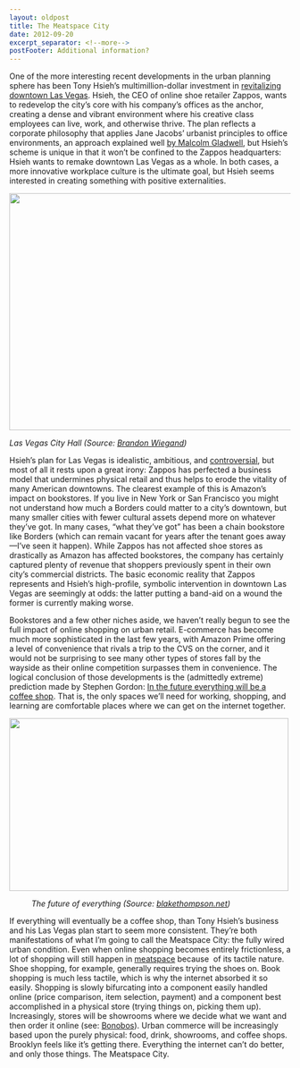 ```yaml
---
layout: oldpost
title: The Meatspace City
date: 2012-09-20
excerpt_separator: <!--more-->
postFooter: Additional information?
---
```


One of the more interesting recent developments in the urban planning sphere has been Tony Hsieh’s multimillion-dollar investment in <a href="http://downtownproject.com/">revitalizing downtown Las Vegas</a>. Hsieh, the CEO of online shoe retailer Zappos, wants to redevelop the city’s core with his company’s offices as the anchor, creating a dense and vibrant environment where his creative class employees can live, work, and otherwise thrive. The plan reflects a corporate philosophy that applies Jane Jacobs’ urbanist principles to office environments, an approach explained well <a href="http://www.gladwell.com/2000/2000_12_11_a_working.html">by Malcolm Gladwell</a>, but Hsieh’s scheme is unique in that it won’t be confined to the Zappos headquarters: Hsieh wants to remake downtown Las Vegas as a whole. In both cases, a more innovative workplace culture is the ultimate goal, but Hsieh seems interested in creating something with positive externalities.

<a href="http://kneelingbus.files.wordpress.com/2012/09/cityhall.jpg"><img class="aligncenter size-full wp-image-367" title="cityhall" src="http://kneelingbus.files.wordpress.com/2012/09/cityhall.jpg" alt="" width="590" height="424" /></a>

<em>Las Vegas City Hall (Source: <a href="http://brandonwiegand.com/zappos-downtown-las-vegas/">Brandon Wiegand</a>)</em>

Hsieh’s plan for Las Vegas is idealistic, ambitious, and <a href="http://observatory.designobserver.com/alexandralange/feature/city-of-shoes-is-urbanism-scalable/33118/">controversial</a>, but most of all it rests upon a great irony: Zappos has perfected a business model that undermines physical retail and thus helps to erode the vitality of many American downtowns. The clearest example of this is Amazon’s impact on bookstores. If you live in New York or San Francisco you might not understand how much a Borders could matter to a city’s downtown, but many smaller cities with fewer cultural assets depend more on whatever they’ve got. In many cases, “what they’ve got” has been a chain bookstore like Borders (which can remain vacant for years after the tenant goes away—I’ve seen it happen). While Zappos has not affected shoe stores as drastically as Amazon has affected bookstores, the company has certainly captured plenty of revenue that shoppers previously spent in their own city’s commercial districts. The basic economic reality that Zappos represents and Hsieh’s high-profile, symbolic intervention in downtown Las Vegas are seemingly at odds: the latter putting a band-aid on a wound the former is currently making worse.

Bookstores and a few other niches aside, we haven’t really begun to see the full impact of online shopping on urban retail. E-commerce has become much more sophisticated in the last few years, with Amazon Prime offering a level of convenience that rivals a trip to the CVS on the corner, and it would not be surprising to see many other types of stores fall by the wayside as their online competition surpasses them in convenience. The logical conclusion of those developments is the (admittedly extreme) prediction made by Stephen Gordon: <a href="http://blog.speculist.com/scenarios/the-coffee-shop-take-over.html">In the future everything will be a coffee shop</a>. That is, the only spaces we’ll need for working, shopping, and learning are comfortable places where we can get on the internet together.

<a href="http://kneelingbus.files.wordpress.com/2012/09/coffee-shop.jpg"><img class="aligncenter size-full wp-image-369" title="coffee-shop" src="http://kneelingbus.files.wordpress.com/2012/09/coffee-shop.jpg" alt="" width="500" height="309" /></a>

<em>          The future of everything (Source: <a href="http://blakethompson.net/2011/09/23/coffee-shop-laptop-restroom/">blakethompson.net</a>)</em>

If everything will eventually be a coffee shop, than Tony Hsieh’s business and his Las Vegas plan start to seem more consistent. They’re both manifestations of what I’m going to call the Meatspace City: the fully wired urban condition. Even when online shopping becomes entirely frictionless, a lot of shopping will still happen in <a href="http://www.urbandictionary.com/define.php?term=meatspace">meatspace</a> because  of its tactile nature. Shoe shopping, for example, generally requires trying the shoes on. Book shopping is much less tactile, which is why the internet absorbed it so easily. Shopping is slowly bifurcating into a component easily handled online (price comparison, item selection, payment) and a component best accomplished in a physical store (trying things on, picking them up). Increasingly, stores will be showrooms where we decide what we want and then order it online (see: <a href="http://www.bonobos.com/welcome/n">Bonobos</a>). Urban commerce will be increasingly based upon the purely physical: food, drink, showrooms, and coffee shops. Brooklyn feels like it’s getting there. Everything the internet can’t do better, and only those things. The Meatspace City.